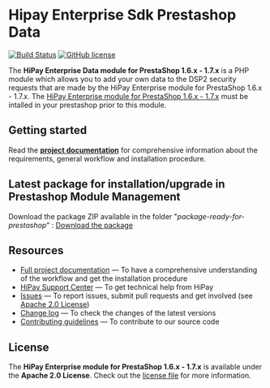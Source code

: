 # Hipay Enterprise Sdk Prestashop Data
[![Build Status](https://hook.hipay.org/badge-ci/build/pi-ecommerce/hipay-enterprise-sdk-prestashop-data/develop?service=github)]()
[![GitHub license](https://img.shields.io/badge/license-Apache%202-blue.svg)](https://raw.githubusercontent.com/hipay/hipay-enterprise-sdk-prestashop-data/master/LICENSE.md)

The **HiPay Enterprise Data module for PrestaShop 1.6.x - 1.7.x** is a PHP module which allows you to add your own data to the DSP2 security requests that are made by the HiPay Enterprise module for PrestaShop 1.6.x - 1.7.x. The [HiPay Enterprise module for PrestaShop 1.6.x - 1.7.x][main-module] must be intalled in your prestashop prior to this module.

## Getting started

Read the **[project documentation][doc-home]** for comprehensive information about the requirements, general workflow and installation procedure.

## Latest package for installation/upgrade in Prestashop Module Management

Download the package ZIP available in the folder "_package-ready-for-prestashop_" : [Download the package](package-ready-for-prestashop/hipayenterprise-2.0.0-beta.zip)

## Resources
- [Full project documentation][doc-home] — To have a comprehensive understanding of the workflow and get the installation procedure
- [HiPay Support Center][hipay-help] — To get technical help from HiPay
- [Issues][project-issues] — To report issues, submit pull requests and get involved (see [Apache 2.0 License][project-license])
- [Change log][project-changelog] — To check the changes of the latest versions
- [Contributing guidelines][project-contributing] — To contribute to our source code

## License

The **HiPay Enterprise module for PrestaShop 1.6.x - 1.7.x** is available under the **Apache 2.0 License**. Check out the [license file][project-license] for more information.

[doc-home]: https://developer.hipay.com/doc/hipay-enterprise-sdk-prestashop/

[hipay-help]: http://help.hipay.com

[main-module]: https://github.com/hipay/hipay-enterprise-sdk-prestashop/
[project-issues]: https://github.com/hipay/hipay-enterprise-sdk-prestashop-data/issues
[project-license]: LICENSE.md
[project-changelog]: CHANGELOG.md
[project-contributing]: CONTRIBUTING.md